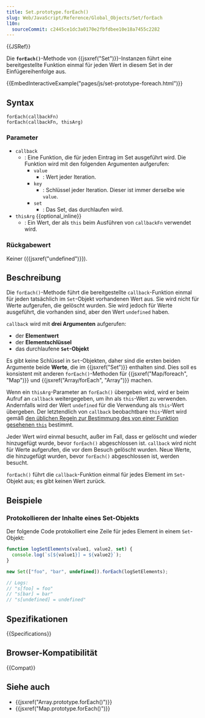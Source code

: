 ```yaml
---
title: Set.prototype.forEach()
slug: Web/JavaScript/Reference/Global_Objects/Set/forEach
l10n:
  sourceCommit: c2445ce1dc3a0170e2fbfdbee10e18a7455c2282
---
```


{{JSRef}}

Die **`forEach()`**-Methode von {{jsxref("Set")}}-Instanzen führt eine bereitgestellte Funktion einmal für jeden Wert in diesem Set in der Einfügereihenfolge aus.

{{EmbedInteractiveExample("pages/js/set-prototype-foreach.html")}}

## Syntax

```js-nolint
forEach(callbackFn)
forEach(callbackFn, thisArg)
```

### Parameter

- `callback`
  - : Eine Funktion, die für jeden Eintrag im Set ausgeführt wird. Die Funktion wird mit den folgenden Argumenten aufgerufen:
    - `value`
      - : Wert jeder Iteration.
    - `key`
      - : Schlüssel jeder Iteration. Dieser ist immer derselbe wie `value`.
    - `set`
      - : Das Set, das durchlaufen wird.
- `thisArg` {{optional_inline}}
  - : Ein Wert, der als `this` beim Ausführen von `callbackFn` verwendet wird.

### Rückgabewert

Keiner ({{jsxref("undefined")}}).

## Beschreibung

Die `forEach()`-Methode führt die bereitgestellte `callback`-Funktion einmal für jeden tatsächlich im `Set`-Objekt vorhandenen Wert aus. Sie wird nicht für Werte aufgerufen, die gelöscht wurden. Sie wird jedoch für Werte ausgeführt, die vorhanden sind, aber den Wert `undefined` haben.

`callback` wird mit **drei Argumenten** aufgerufen:

- der **Elementwert**
- der **Elementschlüssel**
- das durchlaufene **`Set`-Objekt**

Es gibt keine Schlüssel in `Set`-Objekten, daher sind die ersten beiden Argumente beide **Werte**, die im {{jsxref("Set")}} enthalten sind. Dies soll es konsistent mit anderen `forEach()`-Methoden für {{jsxref("Map/foreach", "Map")}} und {{jsxref("Array/forEach", "Array")}} machen.

Wenn ein `thisArg`-Parameter an `forEach()` übergeben wird, wird er beim Aufruf an `callback` weitergegeben, um ihn als `this`-Wert zu verwenden. Andernfalls wird der Wert `undefined` für die Verwendung als `this`-Wert übergeben. Der letztendlich von `callback` beobachtbare `this`-Wert wird gemäß [den üblichen Regeln zur Bestimmung des von einer Funktion gesehenen `this`](/de/docs/Web/JavaScript/Reference/Operators/this) bestimmt.

Jeder Wert wird einmal besucht, außer im Fall, dass er gelöscht und wieder hinzugefügt wurde, bevor `forEach()` abgeschlossen ist. `callback` wird nicht für Werte aufgerufen, die vor dem Besuch gelöscht wurden. Neue Werte, die hinzugefügt wurden, bevor `forEach()` abgeschlossen ist, werden besucht.

`forEach()` führt die `callback`-Funktion einmal für jedes Element im `Set`-Objekt aus; es gibt keinen Wert zurück.

## Beispiele

### Protokollieren der Inhalte eines Set-Objekts

Der folgende Code protokolliert eine Zeile für jedes Element in einem `Set`-Objekt:

```js
function logSetElements(value1, value2, set) {
  console.log(`s[${value1}] = ${value2}`);
}

new Set(["foo", "bar", undefined]).forEach(logSetElements);

// Logs:
// "s[foo] = foo"
// "s[bar] = bar"
// "s[undefined] = undefined"
```

## Spezifikationen

{{Specifications}}

## Browser-Kompatibilität

{{Compat}}

## Siehe auch

- {{jsxref("Array.prototype.forEach()")}}
- {{jsxref("Map.prototype.forEach()")}}

